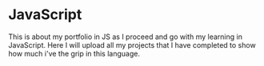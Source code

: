 # JavaScript
This is about my portfolio in JS as I proceed and go with my learning in JavaScript.
Here I will upload all my projects that I have completed to show how much i've the grip in this language.
